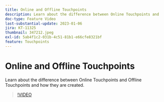 ```yaml
---
title: Online and Offline Touchpoints
description: Learn about the difference between Online Touchpoints and Offline Touchpoints and how they are created.
doc-type: Feature Video
last-substantial-update: 2023-01-06
jira: KT-11325
thumbnail: 347212.jpeg
exl-id: 5ab4f1c2-031b-4c51-81b1-e66cfe8321bf
feature: Touchpoints
---
```

# Online and Offline Touchpoints

Learn about the difference between Online Touchpoints and Offline Touchpoints and how they are created.

>[!VIDEO](https://video.tv.adobe.com/v/347212/?quality=12&learn=on)
